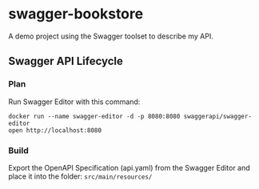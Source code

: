 # swagger-bookstore
A demo project using the Swagger toolset to describe my API.

## Swagger API Lifecycle
### Plan
Run Swagger Editor with this command:
```
docker run --name swagger-editor -d -p 8080:8080 swaggerapi/swagger-editor
open http://localhost:8080
```

### Build
Export the OpenAPI Specification (api.yaml) from the Swagger Editor and place it into the folder: `src/main/resources/`


